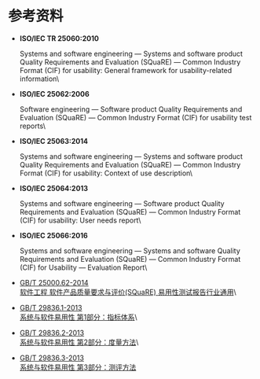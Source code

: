 # 参考资料

*   **ISO/IEC TR 25060:2010**

    Systems and software engineering — Systems and software product Quality Requirements and Evaluation (SQuaRE) — Common Industry Format (CIF) for usability: General framework for usability-related information\

*   **ISO/IEC 25062:2006**

    Software engineering — Software product Quality Requirements and Evaluation (SQuaRE) — Common Industry Format (CIF) for usability test reports\

*   **ISO/IEC 25063:2014**

    Systems and software engineering — Systems and software product Quality Requirements and Evaluation (SQuaRE) — Common Industry Format (CIF) for usability: Context of use description\

*   **ISO/IEC 25064:2013**

    Systems and software engineering — Software product Quality Requirements and Evaluation (SQuaRE) — Common Industry Format (CIF) for usability: User needs report\

*   **ISO/IEC 25066:2016**

    Systems and software engineering — Systems and software Quality Requirements and Evaluation (SQuaRE) — Common Industry Format (CIF) for Usability — Evaluation Report\

* [GB/T 25000.62-2014\
  软件工程 软件产品质量要求与评价(SQuaRE) 易用性测试报告行业通用](https://www.biaozhun.org/L/12615.html)\

* [GB/T 29836.1-2013\
  系统与软件易用性 第1部分：指标体系](https://www.biaozhun.org/L/12586.html)\

* [GB/T 29836.2-2013\
  系统与软件易用性 第2部分：度量方法](https://www.biaozhun.org/L/12642.html)\

* [GB/T 29836.3-2013\
  系统与软件易用性 第3部分：测评方法](https://www.biaozhun.org/L/12734.html)
